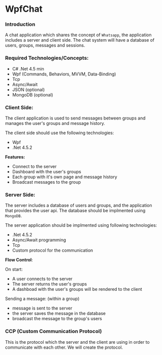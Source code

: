 # WpfChat

### Introduction

A chat application which shares the concept of `Whatsapp`, the application includes a server and client side. The chat system will have a database of users, groups, messages and sessions.

### Required Technologies/Concepts:

* C# .Net 4.5 min
* Wpf (Commands, Behaviors, MVVM, Data-Binding)
* Tcp
* Async/Await
* JSON (optional)
* MongoDB (optional)

### Client Side:

The client application is used to send messages between groups and manages the user's groups and message history. 

The client side should use the following technologies:
* Wpf
* .Net 4.5.2

**Features:**

* Connect to the server
* Dashboard with the user's groups
* Each group with it's own page and message history
* Broadcast messages to the group

### Server Side:

The server includes a database of users and groups, and the application that provides the user api.
The database should be implmented using `MongoDB`.

The server application should be implmented using following technologies:
* .Net 4.5.2
* Async/Await programming
* Tcp
* Custom protocol for the communication

**Flow Control**:

On start:

* A user connects to the server 
* The server returns the user's groups
* A dashboad with the user's groups will be rendered to the client

Sending a message: (within a group)

* message is sent to the server 
* the server saves the message in the database 
* broadcast the message to the group's users

### CCP (Custom Communication Protocol)

This is the protocol which the server and the client are using in order to communicate with each other. We will create the protocol.

